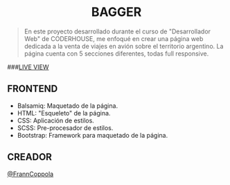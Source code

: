 <h1 align="center">BAGGER</h1>

>En este proyecto desarrollado durante el curso de "Desarrollador Web" de CODERHOUSE, me enfoqué en crear una página web dedicada a la venta de viajes en avión sobre el territorio argentino. La página cuenta con 5 secciones diferentes, todas full responsive.

###[LIVE VIEW](https://franncoppola.github.io/bagger/)

## FRONTEND

- Balsamiq: Maquetado de la página.
- HTML: "Esqueleto" de la página.
- CSS: Aplicación de estilos.
- SCSS: Pre-procesador de estilos.
- Bootstrap: Framework para maquetado de la página.

## CREADOR

[@FrannCoppola](https://github.com/FrannCoppola)
